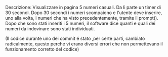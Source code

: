 Descrizione:
Visualizzare in pagina 5 numeri casuali. Da lì parte un timer di 30 secondi.
Dopo 30 secondi i numeri scompaiono e l'utente deve inserire, uno alla volta, i numeri che ha visto precedentemente, tramite il prompt().
Dopo che sono stati inseriti i 5 numeri, il software dice quanti e quali dei numeri da indovinare sono stati individuati.

(Il codice durante uno dei commit é stato ,per certe parti,  cambiato radicalmente, questo perché vi erano diversi errori che non permettevano il funzionamento corretto del codice)
